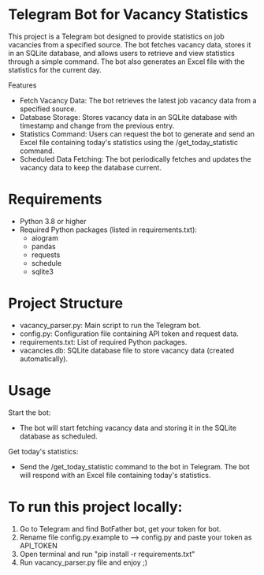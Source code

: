 # Telegram Bot for Vacancy Statistics
This project is a Telegram bot designed to provide statistics on job vacancies from a specified source. The bot fetches vacancy data, stores it in an SQLite database, and allows users to retrieve and view statistics through a simple command. The bot also generates an Excel file with the statistics for the current day.

Features
 - Fetch Vacancy Data: The bot retrieves the latest job vacancy data from a specified source.
 - Database Storage: Stores vacancy data in an SQLite database with timestamp and change from the previous entry.
 - Statistics Command: Users can request the bot to generate and send an Excel file containing today's statistics using the /get_today_statistic command.
 - Scheduled Data Fetching: The bot periodically fetches and updates the vacancy data to keep the database current.

# Requirements
 - Python 3.8 or higher
 - Required Python packages (listed in requirements.txt):
   - aiogram
   - pandas
   - requests
   - schedule
   - sqlite3

# Project Structure
 - vacancy_parser.py: Main script to run the Telegram bot.
 - config.py: Configuration file containing API token and request data.
 - requirements.txt: List of required Python packages.
 - vacancies.db: SQLite database file to store vacancy data (created automatically).

# Usage
Start the bot:
 - The bot will start fetching vacancy data and storing it in the SQLite database as scheduled.

Get today's statistics:
 - Send the /get_today_statistic command to the bot in Telegram. The bot will respond with an Excel file containing today's statistics.

# To run this project locally:
1) Go to Telegram and find BotFather bot, get your token for bot.
2) Rename file config.py.example to --> config.py and paste your token as API_TOKEN
3) Open terminal and run "pip install -r requirements.txt"
4) Run vacancy_parser.py file and enjoy ;)

